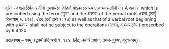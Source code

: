 

वृत्तिः --ः शसेर्ददेर्वकारादीनां गुणशब्देन विहितो योऽकारस्तस्य एत्त्वाभ्यासलोपौ न। A अकार: which is prescribed using the term “गुण” and the अकार: of the verbal roots √शस् (शसुँ हिंसायाम् १. ८२८), √दद् (ददँ दाने १. १७) as well as that of a verbal root beginning with a वकार: shall not be subject to the operations (एत्वम्, अभ्यासलोप:) prescribed by 6.4.120.


उदाहरणम् – ववमु: (टुवमँ उद्गिरणे १. ९८४, लिँट्, कर्तरि प्रयोगः, प्रथम-पुरुषः, बहुवचनम्)।

